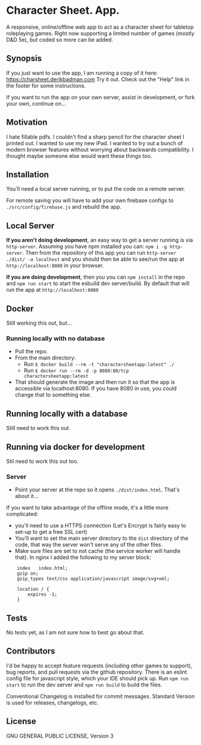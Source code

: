 # Character Sheet. App.

A responsive, online/offline web app to act as a character sheet for tabletop roleplaying games. Right now supporting a limited number of games (mostly D&amp;D 5e), but coded so more can be added.

## Synopsis

If you just want to use the app, I am running a copy of it here: https://charsheet.derikbadman.com Try it out. Check out the "Help" link in the footer for some instructions.

If you want to run the app on your own server, assist in development, or fork your own, continue on...

## Motivation

I hate fillable pdfs. I couldn't find a sharp pencil for the character sheet I printed out. I wanted to use my new iPad. I wanted to try out a bunch of modern browser features without worrying about backwards compatibility. I thought maybe someone else would want these things too.

## Installation

You'll need a local server running, or to put the code on a remote server.

For remote saving you will have to add your own firebase configs to `./src/config/firebase.js`  and rebuild the app.

## Local Server

**If you aren't doing development**, an easy way to get a server running is via `http-server`. Assuming you have npm installed you can: `npm i -g http-server`. Then from the repository of this app you can run `http-server ./dist/ -a localhost` and you should then be able to see/run the app at `http://localhost:8080` in your browser.

**If you are doing development**, then you you can `npm install` in the repo and `npm run start` to start the esbuild dev server/build. By default that will run the app at `http://localhost:8080`

## Docker

Still working this out, but...

### Running locally with no database

- Pull the repo.
- From the main directory:
    - Run `$ docker build --rm -t "charactersheetapp:latest" ./`
    - Run `$ docker run --rm -d -p 8080:80/tcp charactersheetapp:latest`
- That should generate the image and then run it so that the app is accessible via localhost:8080. If you have 8080 in use, you could change that to something else.

## Running locally with a database

Still need to work this out.

## Running via docker for development

Stil need to work this out too.


### Server

* Point your server at the repo so it opens `./dist/index.html`. That's about it...

If you want to take advantage of the offline mode, it's a little more complicated:
* you'll need to use a HTTPS connection (Let's Encrypt is fairly easy to set-up to get a free SSL cert)
* You'll want to set the main server directory to the `dist` directory of the code, that way the server won't serve any of the other files.
* Make sure files are set to not cache (the service worker will handle that). In nginx I added the following to my server block:
```
    index   index.html;
    gzip on;
    gzip_types text/css application/javascript image/svg+xml;

    location / {
        expires -1;
    }
```


## Tests

No tests yet, as I am not sure how to best go about that.

## Contributors

I'd be happy to accept feature requests (including other games to support), bug reports, and pull requests via the github repository. There is an eslint config file for javascript style, which your IDE should pick up. Run ```npm run start``` to run the dev server and `npm run build` to build the files.

Conventional Changelog is installed for commit messages. Standard Version is used for releases, changelogs, etc.

## License

GNU GENERAL PUBLIC LICENSE, Version 3
